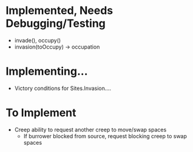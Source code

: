 # Implemented, Needs Debugging/Testing
- invade(), occupy()
- invasion(toOccupy) -> occupation



# Implementing...
- Victory conditions for Sites.Invasion.... 



# To Implement

- Creep ability to request another creep to move/swap spaces
	- If burrower blocked from source, request blocking creep to swap spaces
